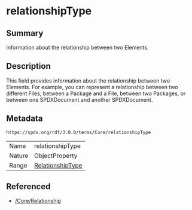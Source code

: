 <!-- Automatically generated by spec-parser v2.3.0 on 2024-07-16T15:00:52.540788+00:00 -->
<!-- SPDX-License-Identifier: Community-Spec-1.0 -->

# relationshipType

## Summary

Information about the relationship between two Elements.


## Description

This field provides information about the relationship between two Elements.
For example, you can represent a relationship between two different Files,
between a Package and a File, between two Packages, or between one SPDXDocument and another SPDXDocument.


## Metadata

`https://spdx.org/rdf/3.0.0/terms/Core/relationshipType`


| | |
|---|---|
| Name | relationshipType |
| Nature | ObjectProperty |
| Range | [RelationshipType](../Vocabularies/RelationshipType.md) |




## Referenced

- [/Core/Relationship](../../Core/Classes/Relationship.md)

